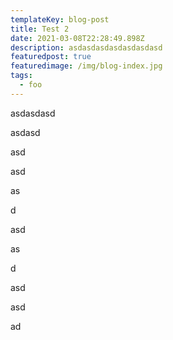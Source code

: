 ```yaml
---
templateKey: blog-post
title: Test 2
date: 2021-03-08T22:28:49.898Z
description: asdasdasdasdasdasdasd
featuredpost: true
featuredimage: /img/blog-index.jpg
tags:
  - foo
---
```

asdasdasd

asdasd

asd

asd

as

d

asd

as

d

asd

asd

ad
